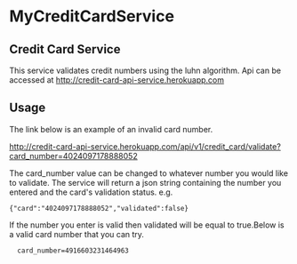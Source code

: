 # MyCreditCardService


## Credit Card Service

This service validates credit numbers using the luhn algorithm. Api can be accessed at http://credit-card-api-service.herokuapp.com


## Usage
The link below is an example of an invalid card number.

http://credit-card-api-service.herokuapp.com/api/v1/credit_card/validate?card_number=4024097178888052

The card_number value can be changed to whatever number you would like to validate. The service will return a json string containing the number you entered and the card's validation status. e.g.
 ```
 {"card":"4024097178888052","validated":false}
 ```
If the number you enter is valid then validated will be equal to true.Below is a valid card number that you can try.
```
  card_number=4916603231464963
```
